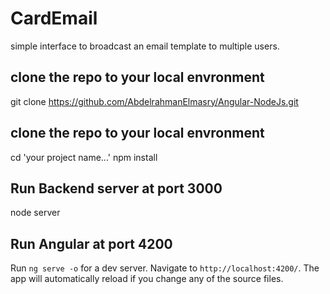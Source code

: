 # CardEmail

simple interface to broadcast an email template to multiple users.

## clone the repo to your local envronment
git clone https://github.com/AbdelrahmanElmasry/Angular-NodeJs.git

## clone the repo to your local envronment
cd 'your project name...'
npm install

## Run Backend server at port 3000
node server

## Run Angular at port 4200
Run `ng serve -o` for a dev server. Navigate to `http://localhost:4200/`. The app will automatically reload if you change any of the source files.



